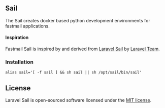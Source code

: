 ## Sail

The Sail creates docker based python development environments for fastmail
applications.

#### Inspiration

Fastmail Sail is inspired by and derived from
[Laravel Sail](https://github.com/laravel/sail) by
[Laravel Team](https://github.com/laravel).

### Installation

```
alias sail='[ -f sail ] && sh sail || sh /opt/sail/bin/sail'
```

## License

Laravel Sail is open-sourced software licensed under the
[MIT license](LICENSE.md).
